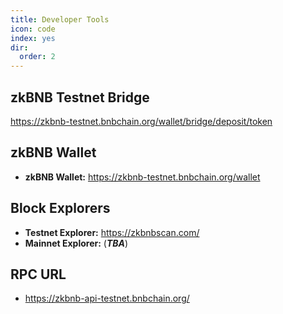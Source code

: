 ```yaml
---
title: Developer Tools
icon: code
index: yes
dir:
  order: 2
---
```



## zkBNB Testnet Bridge

https://zkbnb-testnet.bnbchain.org/wallet/bridge/deposit/token

## zkBNB Wallet

- **zkBNB Wallet:** <https://zkbnb-testnet.bnbchain.org/wallet>

## Block Explorers

- **Testnet Explorer:** <https://zkbnbscan.com/>
- **Mainnet Explorer:** (**_TBA_**)

## RPC URL
- <https://zkbnb-api-testnet.bnbchain.org/>